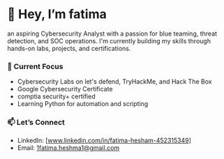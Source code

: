 # 👋 Hey, I’m fatima

an aspiring Cybersecurity Analyst with a passion for blue teaming, threat detection, and SOC operations. I'm currently building my skills through hands-on labs, projects, and certifications.

### 🚀 Current Focus
- Cybersecurity Labs on let's defend, TryHackMe, and Hack The Box
- Google Cybersecurity Certificate
- comptia security+ certified
- Learning Python for automation and scripting

### 📫 Let’s Connect
- LinkedIn: [www.linkedin.com/in/fatima-hesham-452315349]
- Email: 1fatima.heshma1@gmail.com

